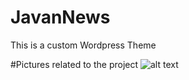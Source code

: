 # JavanNews
This is a custom Wordpress Theme
 
#Pictures related to the project
![alt text](https://www.uplooder.net/img/image/47/602300decfb004748b01e55889e011e2/1-2.png)
